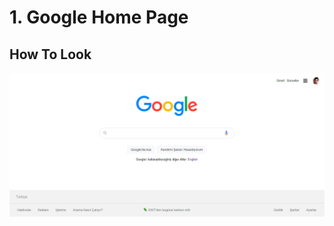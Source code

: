 # 1. Google Home Page
## How To Look
![google-home](https://github.com/rahmancaylak/Frontend-Clone-Examples/blob/main/google-home.png?raw=true)
